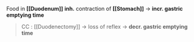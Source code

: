 Food in **[[Duodenum]]** **inh.** contraction of **[[Stomach]]** -> **incr. gastric emptying time**
> CC : [[Duodenectomy]] -> loss of reflex -> **decr. gastric emptying time**